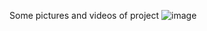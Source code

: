 Some pictures and videos of project 
![image](https://github.com/Katsukii01/Shop_in_NextJs/assets/97676458/f902e353-deb4-48ce-8272-c9fdb6511d88)

